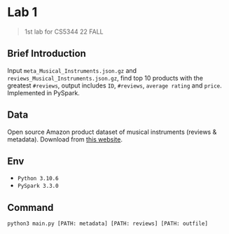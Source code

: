 # Lab 1
> 1st lab for CS5344 22 FALL
## Brief Introduction
Input `meta_Musical_Instruments.json.gz` and `reviews_Musical_Instruments.json.gz`, find top 10 products with the greatest `#reviews`, output includes `ID`, `#reviews`, `average rating` and `price`. Implemented in PySpark. 
## Data
Open source Amazon product dataset of musical instruments (reviews & metadata). Download from [this website](http://jmcauley.ucsd.edu/data/amazon/links.html). 
## Env
- `Python 3.10.6`
- `PySpark 3.3.0`
## Command
```shell
python3 main.py [PATH: metadata] [PATH: reviews] [PATH: outfile]
```
